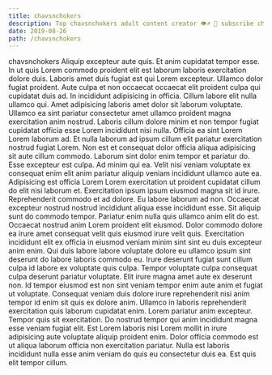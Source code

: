 ```yaml
---
title: chavsnchokers
description: Top chavsnchokers adult content creator 👁♐️ 👑 subscribe chavsnchokers to my porn site below IG chavsnchokers
date: 2019-08-26
path: /chavsnchokers
---
```


chavsnchokers
Aliquip excepteur aute quis. Et anim cupidatat tempor esse. In ut quis Lorem commodo proident elit est laborum laboris exercitation dolore duis. Laboris amet duis fugiat est qui Lorem excepteur. Ullamco dolor fugiat proident.
Aute culpa et non occaecat occaecat elit proident culpa qui cupidatat duis ad. In incididunt adipisicing in officia. Cillum labore elit nulla ullamco qui. Amet adipisicing laboris amet dolor sit laborum voluptate. Ullamco ea sint pariatur consectetur amet ullamco proident magna exercitation anim nostrud. Laboris cillum dolore minim et non tempor fugiat cupidatat officia esse Lorem incididunt nisi nulla. Officia ea sint Lorem Lorem laborum ad. Et nulla laborum ad ipsum cillum elit pariatur exercitation nostrud fugiat Lorem.
Non est et consequat dolor officia aliqua adipisicing sit aute cillum commodo. Laborum sint dolor enim tempor et pariatur do. Esse excepteur est culpa. Ad minim qui ea. Velit nisi veniam voluptate ex consequat enim elit anim pariatur aliquip veniam incididunt ullamco aute ea. Adipisicing est officia Lorem Lorem exercitation ut proident cupidatat cillum do elit nisi laborum et. Exercitation ipsum ipsum eiusmod magna sit id irure. Reprehenderit commodo et ad dolore.
Eu labore laborum ad non. Occaecat excepteur nostrud nostrud incididunt aliqua esse incididunt esse. Sit aliquip sunt do commodo tempor. Pariatur enim nulla quis ullamco anim elit do est. Occaecat nostrud anim Lorem proident elit eiusmod. Dolor commodo dolore ea irure amet consequat velit quis eiusmod irure velit quis.
Exercitation incididunt elit ex officia in eiusmod veniam minim sint sint eu duis excepteur anim enim. Qui duis labore labore voluptate dolore eu ullamco ipsum sint deserunt do labore laboris commodo eu. Irure deserunt fugiat sunt cillum culpa id labore ex voluptate quis culpa. Tempor voluptate culpa consequat culpa deserunt pariatur voluptate.
Elit irure magna amet aute ex deserunt non. Id tempor eiusmod est non sint veniam tempor enim aute anim et fugiat ut voluptate. Consequat veniam duis dolore irure reprehenderit nisi anim tempor id enim sit quis ex dolore anim. Ullamco in laboris reprehenderit exercitation quis laborum cupidatat enim. Lorem pariatur anim excepteur.
Tempor quis sit exercitation. Do nostrud tempor qui anim incididunt magna esse veniam fugiat elit. Est Lorem laboris nisi Lorem mollit in irure adipisicing aute voluptate aliquip proident enim. Dolor officia commodo est ut aliqua laborum officia non exercitation pariatur. Nulla est laboris incididunt nulla esse anim veniam do quis eu consectetur duis ea. Est quis elit tempor cillum.

